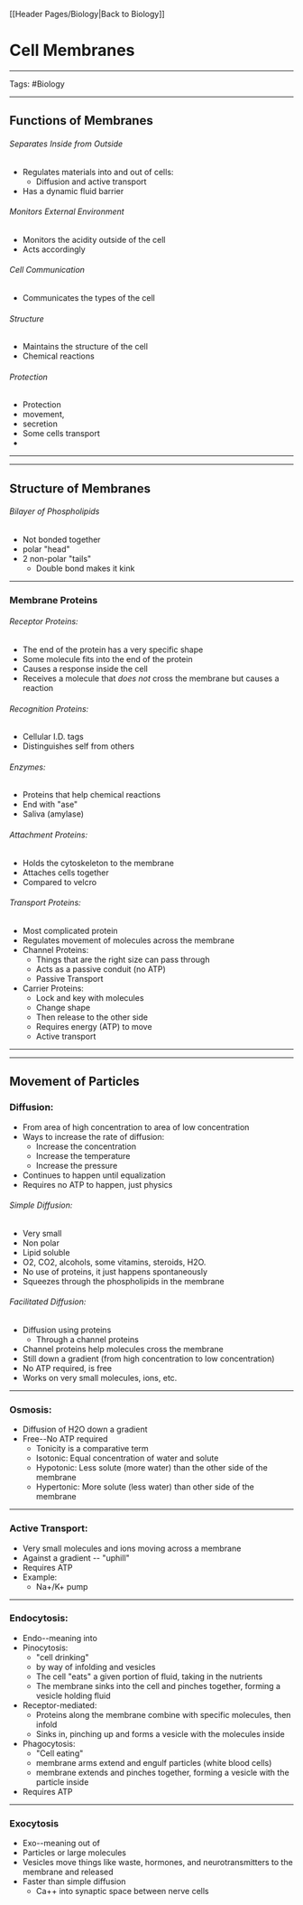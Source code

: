 [[Header Pages/Biology|Back to Biology]]

# Cell Membranes

---

Tags: #Biology 

---

## Functions of Membranes

###### Separates Inside from Outside
- Regulates materials into and out of cells:
	- Diffusion and active transport
- Has a dynamic fluid barrier

###### Monitors External Environment
- Monitors the acidity outside of the cell
- Acts accordingly 

###### Cell Communication
- Communicates the types of the cell

###### Structure
- Maintains the structure of the cell
- Chemical reactions

###### Protection
- Protection
- movement,
- secretion
- Some cells transport
- 
---
---

## Structure of Membranes

###### Bilayer of Phospholipids 
- Not bonded together
- polar "head"
- 2 non-polar "tails"
	- Double bond makes it kink

---

### Membrane Proteins

###### Receptor Proteins:
- The end of the protein has a very specific shape
- Some molecule fits into the end of the protein
- Causes a response inside the cell
- Receives a molecule that *does not* cross the membrane but causes a reaction

###### Recognition Proteins:
- Cellular I.D. tags
- Distinguishes self from others

###### Enzymes:
- Proteins that help chemical reactions
- End with "ase"
- Saliva (amylase)

###### Attachment Proteins:
- Holds the cytoskeleton to the membrane
- Attaches cells together
- Compared to velcro

###### Transport Proteins:
- Most complicated protein
- Regulates movement of molecules across the membrane
- Channel Proteins:
	- Things that are the right size can pass through
	- Acts as a passive conduit (no ATP)
	- Passive Transport
- Carrier Proteins:
	- Lock and key with molecules
	- Change shape
	- Then release to the other side
	- Requires energy (ATP) to move
	- Active transport

---
---

## Movement of Particles

### Diffusion:
- From area of high concentration to area of low concentration
- Ways to increase the rate of diffusion:
	- Increase the concentration
	- Increase the temperature
	- Increase the pressure
- Continues to happen until equalization
- Requires no ATP to happen, just physics

###### Simple Diffusion:
- Very small
- Non polar
- Lipid soluble
- O2, CO2, alcohols, some vitamins, steroids, H2O.
- No use of proteins, it just happens spontaneously
- Squeezes through the phospholipids in the membrane

###### Facilitated Diffusion:
- Diffusion using proteins
	- Through a channel proteins
- Channel proteins help molecules cross the membrane
- Still down a gradient (from high concentration to low concentration)
- No ATP required, is free
- Works on very small molecules, ions, etc.

---

### Osmosis:
- Diffusion of H2O down a gradient
- Free--No ATP required
	- Tonicity is a comparative term
	- Isotonic: Equal concentration of water and solute
	- Hypotonic: Less solute (more water) than the other side of the membrane
	- Hypertonic: More solute (less water) than other side of the membrane

---

### Active Transport:
- Very small molecules and ions moving across a membrane
- Against a gradient -- "uphill"
- Requires ATP
- Example:
	- Na+/K+ pump

---

### Endocytosis:
- Endo--meaning into
- Pinocytosis:
	- "cell drinking"
	- by way of infolding and vesicles
	- The cell "eats" a given portion of fluid, taking in the nutrients
	- The membrane sinks into the cell and pinches together, forming a vesicle holding fluid
- Receptor-mediated:
	- Proteins along the membrane combine with specific molecules, then infold
	- Sinks in, pinching up and forms a vesicle with the molecules inside
- Phagocytosis:
	- "Cell eating"
	- membrane arms extend and engulf particles (white blood cells)
	- membrane extends and pinches together, forming a vesicle with the particle inside
- Requires ATP

---

### Exocytosis
- Exo--meaning out of
- Particles or large molecules
- Vesicles move things like waste, hormones, and neurotransmitters to the membrane and released
- Faster than simple diffusion
	- Ca++ into synaptic space between nerve cells
